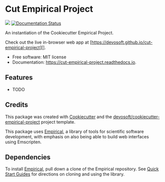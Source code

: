 # Cut Empirical Project


[![](https://img.shields.io/travis/devosoft/cut-empirical-project.svg)](https://travis-ci.com/devosoft/cut-empirical-project)
[![Documentation Status](https://readthedocs.org/projects/cut-empirical-project/badge/?version=latest)](https://cut-empirical-project.readthedocs.io/en/latest/?badge=latest)

An instantiation of the Cookiecutter Empirical Project.

Check out the live in-browser web app at [https://devosoft.github.io/cut-empirical-project][].


-   Free software: MIT license
-   Documentation: <https://cut-empirical-project.readthedocs.io>.

## Features  

-   TODO

## Credits  

This package was created with [Cookiecutter][] and the [devosoft/cookiecutter-empirical-project][] project template.

This package uses [Empirical](https://github.com/devosoft/Empirical#readme), a library of tools for scientific software development, with emphasis on also being able to build web interfaces using Emscripten.

## Dependencies

To install [Empirical](https://github.com/devosoft/Empirical), pull down a clone of the Empirical repository.  See [Quick Start Guides](https://empirical.readthedocs.io/en/latest/QuickStartGuides) for directions on cloning and using the library.


  [https://devosoft.github.io/cut-empirical-project]:
    https://devosoft.github.io/cut-empirical-project
  [Cookiecutter]: https://github.com/audreyr/cookiecutter
  [devosoft/cookiecutter-empirical-project]: https://github.com/devosoft/cookiecutter-empirical-project
